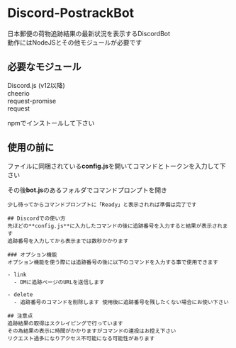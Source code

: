 # Discord-PostrackBot
日本郵便の荷物追跡結果の最新状況を表示するDiscordBot  
動作にはNodeJSとその他モジュールが必要です  

## 必要なモジュール
Discord.js (v12以降)  
cheerio  
request-promise  
request  
  
npmでインストールして下さい  
 
## 使用の前に
ファイルに同梱されている**config.js**を開いてコマンドとトークンを入力して下さい  
    
その後**bot.js**のあるフォルダでコマンドプロンプトを開き  
~~~node bot.js~~~と入力すると起動できます  
少し待ってからコマンドプロンプトに「Ready」と表示されれば準備は完了です  
  
## Discordでの使い方
先ほどの**config.js**に入力したコマンドの後に追跡番号を入力すると結果が表示されます  
追跡番号を入力してから表示までは数秒かかります  
  
### オプション機能
オプション機能を使う際には追跡番号の後に以下のコマンドを入力する事で使用できます  
  
- link  
  - DMに追跡ページのURLを送信します  
  
- delete
  - 追跡番号のコマンドを削除します 使用後に追跡番号を残したくない場合にお使い下さい  

## 注意点
追跡結果の取得はスクレイピングで行っています  
その為結果の表示に時間がかかりますがコマンドの連投はお控え下さい  
リクエスト過多になりアクセス不可能になる可能性があります
